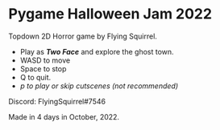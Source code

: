# Pygame Halloween Jam 2022
Topdown 2D Horror game by Flying Squirrel.
- Play as **_Two Face_** and explore the ghost town.
- WASD to move
- Space to stop
- Q to quit.
- _p to play or skip cutscenes (not recommended)_

Discord: FlyingSquirrel#7546

Made in 4 days in October, 2022.
